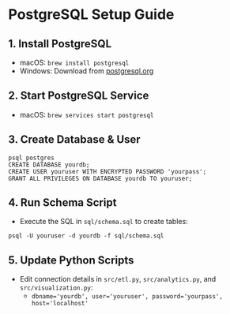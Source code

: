 # PostgreSQL Setup Guide

## 1. Install PostgreSQL
- macOS: `brew install postgresql`
- Windows: Download from [postgresql.org](https://www.postgresql.org/download/)

## 2. Start PostgreSQL Service
- macOS: `brew services start postgresql`

## 3. Create Database & User
```
psql postgres
CREATE DATABASE yourdb;
CREATE USER youruser WITH ENCRYPTED PASSWORD 'yourpass';
GRANT ALL PRIVILEGES ON DATABASE yourdb TO youruser;
```

## 4. Run Schema Script
- Execute the SQL in `sql/schema.sql` to create tables:
```
psql -U youruser -d yourdb -f sql/schema.sql
```

## 5. Update Python Scripts
- Edit connection details in `src/etl.py`, `src/analytics.py`, and `src/visualization.py`:
  - `dbname='yourdb', user='youruser', password='yourpass', host='localhost'`
